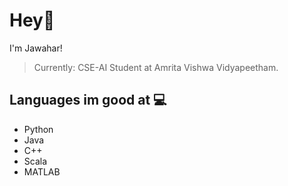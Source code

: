# Hey👋

I'm Jawahar! <br>
> Currently:  CSE-AI Student at Amrita Vishwa Vidyapeetham.

## Languages im good at 💻 
* Python 
* Java
* C++
* Scala
* MATLAB
